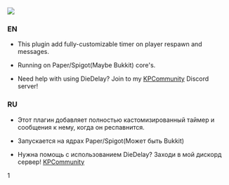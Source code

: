 # ![](https://i.imgur.com/0MeL5b1.png)

### EN

- This plugin add fully-customizable timer on player respawn and messages. 

- Running on Paper/Spigot(Maybe Bukkit) core's. 

- Need help with using DieDelay? Join to my [KPCommunity](https://discord.gg/8RrmdCfVqZ) Discord server!

### RU

- Этот плагин добавляет полностью кастомизированный таймер и сообщения к нему, когда он респавнится.

- Запускается на ядрах Paper/Spigot(Может быть Bukkit)

- Нужна помощь с использованием DieDelay? Заходи в мой дискорд сервер! [KPCommunity](https://discord.gg/8RrmdCfVqZ)

1
